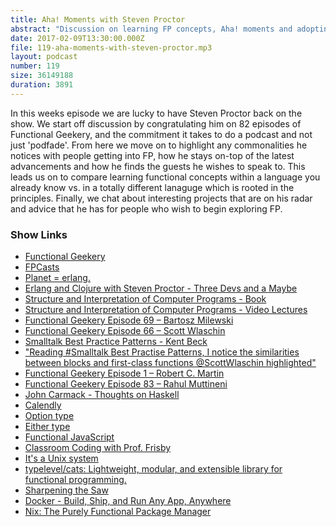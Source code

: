 ```yaml
---
title: Aha! Moments with Steven Proctor
abstract: "Discussion on learning FP concepts, Aha! moments and adopting FP into the workplace"
date: 2017-02-09T13:30:00.000Z
file: 119-aha-moments-with-steven-proctor.mp3
layout: podcast
number: 119
size: 36149188
duration: 3891
---
```


In this weeks episode we are lucky to have Steven Proctor back on the show.
We start off discussion by congratulating him on 82 episodes of Functional Geekery, and the commitment it takes to do a podcast and not just 'podfade'.
From here we move on to highlight any commonalities he notices with people getting into FP, how he stays on-top of the latest advancements and how he finds the guests he wishes to speak to.
This leads us on to compare learning functional concepts within a language you already know vs. in a totally different lanaguge which is rooted in the principles.
Finally, we chat about interesting projects that are on his radar and advice that he has for people who wish to begin exploring FP.

### Show Links

- [Functional Geekery](https://www.functionalgeekery.com/)
- [FPCasts](https://www.fpcasts.com/)
- [Planet = erlang.](http://www.planeterlang.com/)
- [Erlang and Clojure with Steven Proctor - Three Devs and a Maybe](http://threedevsandamaybe.com/erlang-and-clojure-with-steven-proctor/)
- [Structure and Interpretation of Computer Programs - Book](https://mitpress.mit.edu/sicp/full-text/book/book.html)
- [Structure and Interpretation of Computer Programs - Video Lectures](https://ocw.mit.edu/courses/electrical-engineering-and-computer-science/6-001-structure-and-interpretation-of-computer-programs-spring-2005/video-lectures/)
- [Functional Geekery Episode 69 – Bartosz Milewski](https://www.functionalgeekery.com/episode-69-bartosz-milewski/)
- [Functional Geekery Episode 66 – Scott Wlaschin](https://www.functionalgeekery.com/episode-66-scott-wlaschin/)
- [Smalltalk Best Practice Patterns - Kent Beck](https://www.amazon.co.uk/Smalltalk-Best-Practice-Patterns-Kent/dp/013476904X)
- ["Reading #Smalltalk Best Practise Patterns, I notice the similarities between blocks and first-class functions @ScottWlaschin highlighted"](https://twitter.com/3DevsAndAMaybe/status/827097987142864896)
- [Functional Geekery Episode 1 – Robert C. Martin](https://www.functionalgeekery.com/episode-1-robert-c-martin/)
- [Functional Geekery Episode 83 – Rahul Muttineni](https://www.functionalgeekery.com/episode-83-rahul-muttineni/)
- [John Carmack - Thoughts on Haskell](http://functionaltalks.org/2013/08/26/john-carmack-thoughts-on-haskell/)
- [Calendly](https://calendly.com/)
- [Option type](https://en.wikipedia.org/wiki/Option_type)
- [Either type](http://danielwestheide.com/blog/2013/01/02/the-neophytes-guide-to-scala-part-7-the-either-type.html)
- [Functional JavaScript](http://shop.oreilly.com/product/0636920028857.do)
- [Classroom Coding with Prof. Frisby](https://www.youtube.com/watch?v=h_tkIpwbsxY)
- [It's a Unix system](https://www.youtube.com/watch?v=dFUlAQZB9Ng)
- [typelevel/cats: Lightweight, modular, and extensible library for functional programming.](https://github.com/typelevel/cats)
- [Sharpening the Saw](https://blog.codinghorror.com/sharpening-the-saw/)
- [Docker - Build, Ship, and Run Any App, Anywhere](https://www.docker.com/)
- [Nix: The Purely Functional Package Manager](https://nixos.org/nix/)
